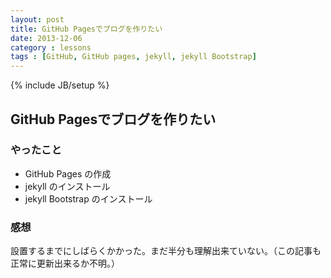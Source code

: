 ```yaml
---
layout: post
title: GitHub Pagesでブログを作りたい
date: 2013-12-06
category : lessons
tags : [GitHub, GitHub pages, jekyll, jekyll Bootstrap]
---
```

{% include JB/setup %}

## GitHub Pagesでブログを作りたい

### やったこと

- GitHub Pages の作成
- jekyll のインストール
- jekyll Bootstrap のインストール

### 感想

設置するまでにしばらくかかった。まだ半分も理解出来ていない。（この記事も正常に更新出来るか不明。）
